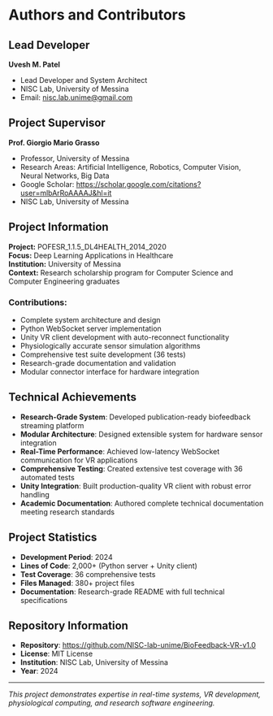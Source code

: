 # Authors and Contributors

## Lead Developer

**Uvesh M. Patel**
- Lead Developer and System Architect
- NISC Lab, University of Messina
- Email: nisc.lab.unime@gmail.com

## Project Supervisor

**Prof. Giorgio Mario Grasso**
- Professor, University of Messina
- Research Areas: Artificial Intelligence, Robotics, Computer Vision, Neural Networks, Big Data
- Google Scholar: https://scholar.google.com/citations?user=mlbArRoAAAAJ&hl=it
- NISC Lab, University of Messina

## Project Information

**Project:** POFESR_1.1.5_DL4HEALTH_2014_2020  
**Focus:** Deep Learning Applications in Healthcare  
**Institution:** University of Messina  
**Context:** Research scholarship program for Computer Science and Computer Engineering graduates

### Contributions:
- Complete system architecture and design
- Python WebSocket server implementation
- Unity VR client development with auto-reconnect functionality
- Physiologically accurate sensor simulation algorithms
- Comprehensive test suite development (36 tests)
- Research-grade documentation and validation
- Modular connector interface for hardware integration

## Technical Achievements

- **Research-Grade System**: Developed publication-ready biofeedback streaming platform
- **Modular Architecture**: Designed extensible system for hardware sensor integration
- **Real-Time Performance**: Achieved low-latency WebSocket communication for VR applications
- **Comprehensive Testing**: Created extensive test coverage with 36 automated tests
- **Unity Integration**: Built production-quality VR client with robust error handling
- **Academic Documentation**: Authored complete technical documentation meeting research standards

## Project Statistics

- **Development Period**: 2024
- **Lines of Code**: 2,000+ (Python server + Unity client)
- **Test Coverage**: 36 comprehensive tests
- **Files Managed**: 380+ project files
- **Documentation**: Research-grade README with full technical specifications

## Repository Information

- **Repository**: https://github.com/NISC-lab-unime/BioFeedback-VR-v1.0
- **License**: MIT License
- **Institution**: NISC Lab, University of Messina
- **Year**: 2024

---

*This project demonstrates expertise in real-time systems, VR development, physiological computing, and research software engineering.*

